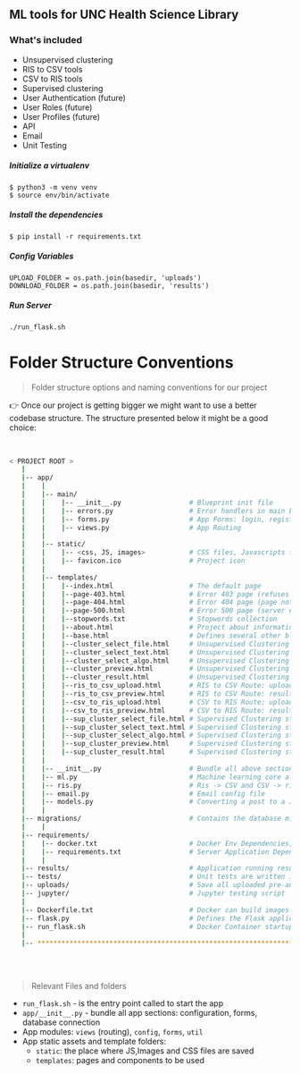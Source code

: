 ## ML tools for UNC Health Science Library


### What's included
* Unsupervised clustering
* RIS to CSV tools
* CSV to RIS tools
* Supervised clustering
* User Authentication (future)
* User Roles (future)
* User Profiles (future)
* API
* Email
* Unit Testing

##### Initialize a virtualenv
```
$ python3 -m venv venv
$ source env/bin/activate
```

##### Install the dependencies

```
$ pip install -r requirements.txt
```

##### Config Variables

```
UPLOAD_FOLDER = os.path.join(basedir, 'uploads')
DOWNLOAD_FOLDER = os.path.join(basedir, 'results')
```


##### Run Server

```
./run_flask.sh
```

Folder Structure Conventions
============================

> Folder structure options and naming conventions for our project

:point_right: Once our project is getting bigger we might want to use a better codebase structure. The structure presented below it might be a good choice:

<br />

```bash
< PROJECT ROOT >
   |
   |-- app/
   |    |
   |    |-- main/
   |    |    |-- __init__.py                 # Blueprint init file
   |    |    |-- errors.py                   # Error handlers in main blueprint    
   |    |    |-- forms.py                    # App Forms: login, registration
   |    |    |-- views.py                    # App Routing
   |    |   
   |    |-- static/
   |    |    |-- <css, JS, images>           # CSS files, Javascripts files
   |    |    |-- favicon.ico                 # Project icon
   |    |
   |    |-- templates/
   |    |    |--index.html                   # The default page
   |    |    |--page-403.html                # Error 403 page (refuses to authorize it)  
   |    |    |--page-404.html                # Error 404 page (page not found)
   |    |    |--page-500.html                # Error 500 page (server error)
   |    |    |--stopwords.txt                # Stopwords collection
   |    |    |--about.html                   # Project about information
   |    |    |--base.html                    # Defines several other blocks that can be used in derived templates
   |    |    |--cluster_select_file.html     # Unsupervised Clustering step 1: select an input file
   |    |    |--cluster_select_text.html     # Unsupervised Clustering step 2: select text
   |    |    |--cluster_select_algo.html     # Unsupervised Clustering step 3: select Algo, K-mean of NMF   
   |    |    |--cluster_preview.html         # Unsupervised Clustering step 4: preview   
   |    |    |--cluster_result.html          # Unsupervised Clustering step 5: generate the analysed result   
   |    |    |--ris_to_csv_upload.html       # RIS to CSV Route: upload pre-analyse RIS file
   |    |    |--ris_to_csv_preview.html      # RIS to CSV Route: result preview page   
   |    |    |--csv_to_ris_upload.html       # CSV to RIS Route: upload pre-analyse CSV file
   |    |    |--csv_to_ris_preview.html      # CSV to RIS Route: result preview page    
   |    |    |--sup_cluster_select_file.html # Supervised Clustering step 1: select an input file
   |    |    |--sup_cluster_select_text.html # Supervised Clustering step 2: select text
   |    |    |--sup_cluster_select_algo.html # Supervised Clustering step 3: select Algo, K-mean of NMF   
   |    |    |--sup_cluster_preview.html     # Supervised Clustering step 4: preview   
   |    |    |--sup_cluster_result.html      # Supervised Clustering step 5: generate the analysed result    
   |    |   
   |    |-- __init__.py                      # Bundle all above sections and expose the Flask APP
   |    |-- ml.py                            # Machine learning core algorithm file, including k-mean, NMF, asemble algo...
   |    |-- ris.py                           # Ris -> CSV and CSV -> ris algorithm
   |    |-- email.py                         # Email config file
   |    |-- models.py                        # Converting a post to a JSON serializable dictionary
   |    |   
   |-- migrations/                           # Contains the database migration scripts  
   |    |   
   |-- requirements/  
   |    |-- docker.txt                       # Docker Env Dependencies, under Python 3.8 version
   |    |-- requirements.txt                 # Server Application Dependencies(Not Docker Env)
   |    |   
   |-- results/                              # Application running results files for download link, like csv and ris files
   |-- tests/                                # Unit tests are written in a tests package, for further improvement, don't use it currently
   |-- uploads/                              # Save all uploaded pre-analysing files, like csv, ris...
   |-- jupyter/                              # Jupyter testing script   
   |
   |-- Dockerfile.txt                        # Docker can build images automatically by reading the instructions from a Dockerfile
   |-- flask.py                              # Defines the Flask application instance, tasks that help manage the application
   |-- run_flask.sh                          # Docker Container startup script
   |
   |-- ************************************************************************   
  
```

<br />

> Relevant Files and folders

- `run_flask.sh` - is the entry point called to start the app
- `app/__init__.py` - bundle all app sections: configuration, forms, database connection
- App modules: `views` (routing), `config`, `forms`, `util`
- App static assets and template folders:
    - `static`: the place where JS,Images and CSS files are saved
    - `templates`: pages and components to be used 

<br />



<br />

